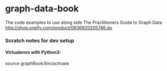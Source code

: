 # graph-data-book
The code examples to use along side The Practitioners Guide to Graph Data http://shop.oreilly.com/product/0636920205746.do

### Scratch notes for dev setup

#### Virtualenvs with Python3:


source graphBook/bin/activate
